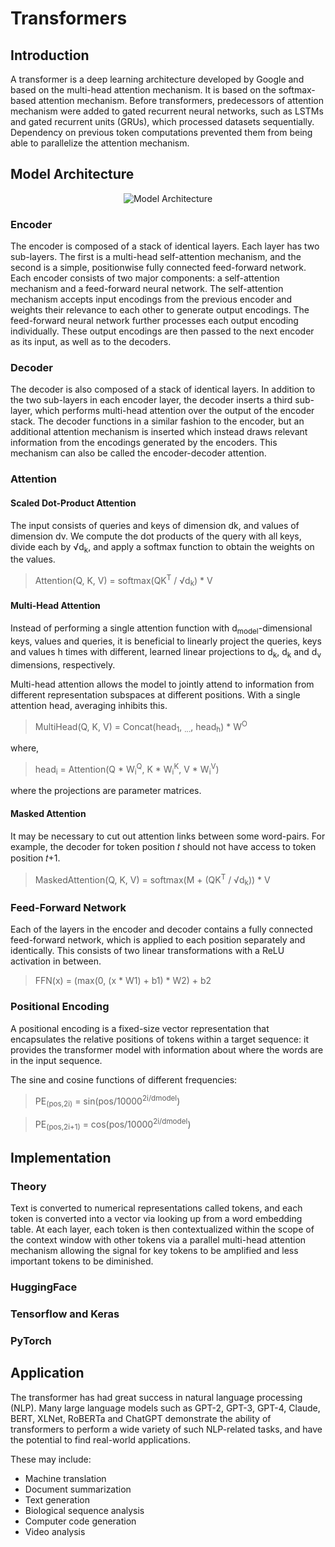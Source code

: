 # Transformers
## Introduction
A transformer is a deep learning architecture developed by Google and based on the multi-head attention mechanism. It is based on the softmax-based attention 
mechanism. Before transformers, predecessors of attention mechanism were added to gated recurrent neural networks, such as LSTMs and gated recurrent units (GRUs), which 
processed datasets sequentially. Dependency on previous token computations prevented them from being able to parallelize the attention mechanism.

## Model Architecture
<p align="center"><img src="https://github.com/SAM-DEV007/learn-python/assets/60264918/c290ed33-46ff-4b80-8212-47cfe7fbceb3" alt="Model Architecture" /></p>

### Encoder
The encoder is composed of a stack of identical layers. Each layer has two sub-layers. The first is a multi-head self-attention mechanism, and the second is a simple, positionwise fully connected feed-forward network. Each encoder consists of two major components: a self-attention mechanism and a feed-forward neural network. The self-attention mechanism accepts input encodings from the previous encoder and weights their relevance to each other to generate output encodings. The feed-forward neural network further processes each output encoding individually. These output encodings are then passed to the next encoder as its input, as well as to the decoders.

### Decoder
The decoder is also composed of a stack of identical layers. In addition to the two sub-layers in each encoder layer, the decoder inserts a third sub-layer, which performs multi-head attention over the output of the encoder stack. The decoder functions in a similar fashion to the encoder, but an additional attention mechanism is inserted which instead draws relevant information from the encodings generated by the encoders. This mechanism can also be called the encoder-decoder attention.

### Attention
#### Scaled Dot-Product Attention
The input consists of queries and keys of dimension dk, and values of dimension dv. We compute the dot products of the query with all keys, divide each by √d<sub>k</sub>, and apply a softmax function to obtain the weights on the values.

> Attention(Q, K, V) = softmax(QK<sup>T</sup> / √d<sub>k</sub>) * V

#### Multi-Head Attention
Instead of performing a single attention function with d<sub>model</sub>-dimensional keys, values and queries, it is beneficial to linearly project the queries, keys and values h times with different, learned linear projections to d<sub>k</sub>, d<sub>k</sub> and d<sub>v</sub> dimensions, respectively. 

Multi-head attention allows the model to jointly attend to information from different representation
subspaces at different positions. With a single attention head, averaging inhibits this.

> MultiHead(Q, K, V) = Concat(head<sub>1</sub>, <sub>...</sub>, head<sub>h</sub>) * W<sup>O</sup>

where,

> head<sub>i</sub> = Attention(Q * W<sub>i</sub><sup>Q</sup>, K * W<sub>i</sub><sup>K</sup>, V * W<sub>i</sub><sup>V</sup>)

where the projections are parameter matrices.

#### Masked Attention
It may be necessary to cut out attention links between some word-pairs. For example, the decoder for token position 
𝑡 should not have access to token position 𝑡+1.

> MaskedAttention(Q, K, V) = softmax(M + (QK<sup>T</sup> / √d<sub>k</sub>)) * V

### Feed-Forward Network
Each of the layers in the encoder and decoder contains a fully connected feed-forward network, which is applied to each position separately and identically. This
consists of two linear transformations with a ReLU activation in between.
> FFN(x) = (max(0, (x * W1) + b1) * W2) + b2

### Positional Encoding
A positional encoding is a fixed-size vector representation that encapsulates the relative positions of tokens within a target sequence: it provides the transformer model with information about where the words are in the input sequence.

The sine and cosine functions of different frequencies:
> PE<sub>(pos,2i)</sub> = sin(pos/10000<sup>2i/dmodel</sup>)

> PE<sub>(pos,2i+1)</sub> = cos(pos/10000<sup>2i/dmodel</sup>)

## Implementation
### Theory
Text is converted to numerical representations called tokens, and each token is converted into a vector via looking up from a word embedding table. 
At each layer, each token is then contextualized within the scope of the context window with other tokens via a parallel multi-head attention mechanism 
allowing the signal for key tokens to be amplified and less important tokens to be diminished.

### HuggingFace

### Tensorflow and Keras

### PyTorch

## Application
The transformer has had great success in natural language processing (NLP). Many large language models such as GPT-2, GPT-3, GPT-4, Claude, BERT, XLNet, RoBERTa and ChatGPT demonstrate the ability of transformers to perform a wide variety of such NLP-related tasks, and have the potential to find real-world applications.

These may include:
- Machine translation
- Document summarization
- Text generation
- Biological sequence analysis
- Computer code generation
- Video analysis
